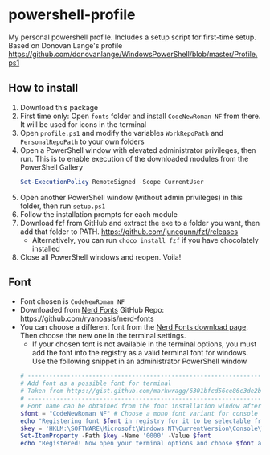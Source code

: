 # powershell-profile
My personal powershell profile. Includes a setup script for first-time setup.
Based on Donovan Lange's profile https://github.com/donovanlange/WindowsPowerShell/blob/master/Profile.ps1

## How to install
1. Download this package
1. First time only: Open `fonts` folder and install `CodeNewRoman NF` from there. It will be used for icons in the terminal
1. Open `profile.ps1` and modify the variables `WorkRepoPath` and `PersonalRepoPath` to your own folders
1. Open a PowerShell window with elevated administrator privileges, then run. This is to enable execution of the downloaded modules from the PowerShell Gallery
   ```ps1
   Set-ExecutionPolicy RemoteSigned -Scope CurrentUser
   ```
1. Open another PowerShell window (without admin privileges) in this folder, then run `setup.ps1`
1. Follow the installation prompts for each module
1. Download fzf from GitHub and extract the exe to a folder you want, then add that folder to PATH. https://github.com/junegunn/fzf/releases
   * Alternatively, you can run `choco install fzf` if you have chocolately installed
1. Close all PowerShell windows and reopen. Voila!


## Font
* Font chosen is `CodeNewRoman NF`
* Downloaded from [Nerd Fonts](https://www.nerdfonts.com/#home) GitHub Repo: https://github.com/ryanoasis/nerd-fonts
* You can choose a different font from the [Nerd Fonts download page](https://www.nerdfonts.com/font-downloads). Then choose the new one in the terminal settings.
  * If your chosen font is not available in the terminal options, you must add the font into the registry as a valid terminal font for windows. Use the following snippet in an administrator PowerShell window
  ```ps1
  # ---------------------------------------------------------------------------
  # Add font as a possible font for terminal
  # Taken from https://gist.github.com/markwragg/6301bfcd56ce86c3de2bd7e2f09a8839
  # ---------------------------------------------------------------------------
  # Font name can be obtained from the font installation window after downloading
  $font = "CodeNewRoman NF" # Choose a mono font variant for console
  echo "Registering font $font in registry for it to be selectable from terminal options..."
  $key = 'HKLM:\SOFTWARE\Microsoft\Windows NT\CurrentVersion\Console\TrueTypeFont'
  Set-ItemProperty -Path $key -Name '0000' -Value $font
  echo "Registered! Now open your terminal options and choose $font as your used font for"
  ```